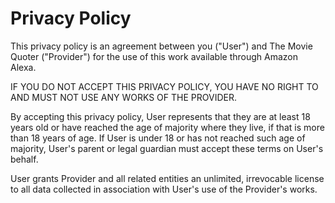 Privacy Policy
================

This privacy policy is an agreement between you ("User") and The Movie Quoter ("Provider") for the use of this work available through Amazon Alexa.

IF YOU DO NOT ACCEPT THIS PRIVACY POLICY, YOU HAVE NO RIGHT TO AND MUST NOT USE ANY WORKS OF THE PROVIDER.

By accepting this privacy policy, User represents that they are at least 18 years old or have reached the age of majority where they live, if that is more than 18 years of age. If User is under 18 or has not reached such age of majority, User's parent or legal guardian must accept these terms on User's behalf.

User grants Provider and all related entities an unlimited, irrevocable license to all data collected in association with User's use of the Provider's works.